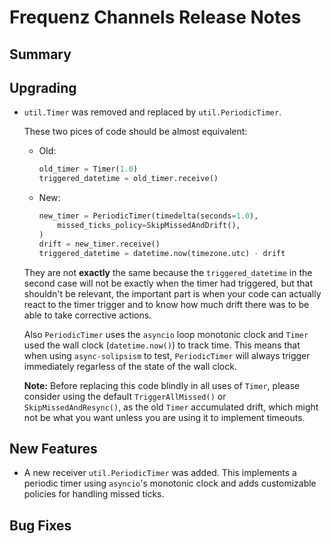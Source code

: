 # Frequenz Channels Release Notes

## Summary

<!-- Here goes a general summary of what this release is about -->

## Upgrading

* `util.Timer` was removed and replaced by `util.PeriodicTimer`.

  These two pices of code should be almost equivalent:

  - Old:

    ```python
    old_timer = Timer(1.0)
    triggered_datetime = old_timer.receive()
    ```

  - New:

    ```python
    new_timer = PeriodicTimer(timedelta(seconds=1.0),
        missed_ticks_policy=SkipMissedAndDrift(),
    )
    drift = new_timer.receive()
    triggered_datetime = datetime.now(timezone.utc) - drift
    ```

  They are not **exactly** the same because the `triggered_datetime` in the second case will not be exactly when the timer had triggered, but that shouldn't be relevant, the important part is when your code can actually react to the timer trigger and to know how much drift there was to be able to take corrective actions.

  Also `PeriodicTimer` uses the `asyncio` loop monotonic clock and `Timer` used the wall clock (`datetime.now()`) to track time. This means that when using `async-solipsism` to test, `PeriodicTimer` will always trigger immediately regarless of the state of the wall clock.

  **Note:** Before replacing this code blindly in all uses of `Timer`, please consider using the default `TriggerAllMissed()` or `SkipMissedAndResync()`, as the old `Timer` accumulated drift, which might not be what you want unless you are using it to implement timeouts.

## New Features

* A new receiver `util.PeriodicTimer` was added. This implements a periodic timer using `asyncio`'s monotonic clock and adds customizable policies for handling missed ticks.

## Bug Fixes

<!-- Here goes notable bug fixes that are worth a special mention or explanation -->
